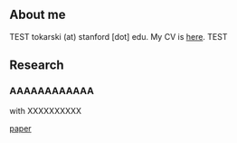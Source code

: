 ## About me

TEST tokarski (at) stanford [dot] edu. My CV is [here](https://github.com/ftokarski/ftokarski.github.io/blob/main/CV/FTCV.pdf). TEST

## Research

### AAAAAAAAAAAA
with XXXXXXXXXX

[paper](https://tomrutter42.github.io/folder/AAAAAAAA.pdf)




